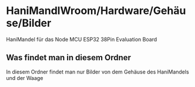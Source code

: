 # HaniMandlWroom/Hardware/Gehäuse/Bilder
HaniMandel für das Node MCU ESP32 38Pin Evaluation Board
## Was findet man in diesem Ordner
In diesem Ordner findet man nur Bilder von dem Gehäuse des HaniMandels und der Waage

